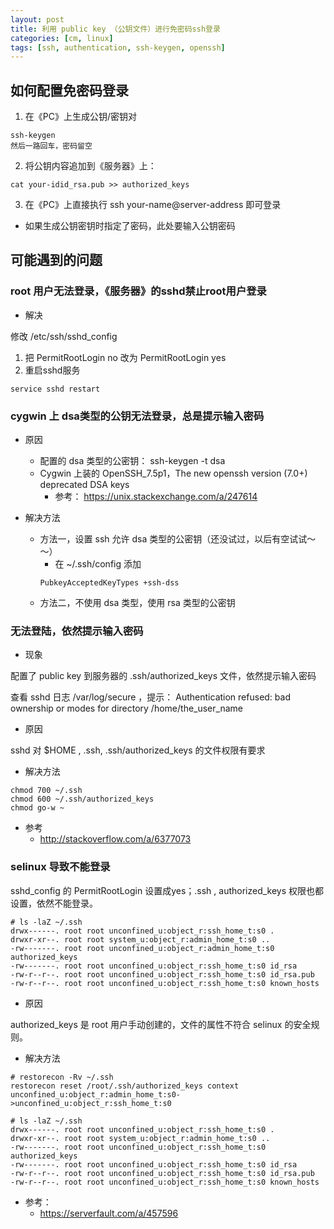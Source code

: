 ```yaml
---
layout: post
title: 利用 public key （公钥文件）进行免密码ssh登录
categories: [cm, linux]
tags: [ssh, authentication, ssh-keygen, openssh]
---
```


## 如何配置免密码登录

1. 在《PC》上生成公钥/密钥对
```
ssh-keygen
然后一路回车，密码留空
```
2. 将公钥内容追加到《服务器》上：
```
cat your-idid_rsa.pub >> authorized_keys
```
3. 在《PC》上直接执行 ssh your-name@server-address 即可登录
  * 如果生成公钥密钥时指定了密码，此处要输入公钥密码


## 可能遇到的问题

### root 用户无法登录，《服务器》的sshd禁止root用户登录

* 解决

修改 /etc/ssh/sshd_config

1. 把 PermitRootLogin no 改为 PermitRootLogin yes
2. 重启sshd服务
```
service sshd restart
```




### cygwin 上 dsa类型的公钥无法登录，总是提示输入密码

* 原因
  * 配置的 dsa 类型的公密钥： ssh-keygen -t dsa
  * Cygwin 上装的 OpenSSH_7.5p1，The new openssh version (7.0+) deprecated DSA keys
    * 参考： <https://unix.stackexchange.com/a/247614>


* 解决方法
  * 方法一，设置 ssh 允许 dsa 类型的公密钥（还没试过，以后有空试试～～）
    * 在 ~/.ssh/config 添加
    ```
    PubkeyAcceptedKeyTypes +ssh-dss
    ```
  * 方法二，不使用 dsa 类型，使用 rsa 类型的公密钥







### 无法登陆，依然提示输入密码

* 现象

配置了 public key 到服务器的 .ssh/authorized_keys 文件，依然提示输入密码

查看 sshd 日志 /var/log/secure ，提示： Authentication refused: bad ownership or modes for directory /home/the_user_name

* 原因

sshd 对 $HOME , .ssh, .ssh/authorized_keys 的文件权限有要求

* 解决方法

```
chmod 700 ~/.ssh
chmod 600 ~/.ssh/authorized_keys
chmod go-w ~
```

* 参考
  * <http://stackoverflow.com/a/6377073>






### selinux 导致不能登录

sshd_config 的 PermitRootLogin 设置成yes；.ssh , authorized_keys 权限也都设置，依然不能登录。

```
# ls -laZ ~/.ssh
drwx------. root root unconfined_u:object_r:ssh_home_t:s0 .
drwxr-xr--. root root system_u:object_r:admin_home_t:s0 ..
-rw-------. root root unconfined_u:object_r:admin_home_t:s0 authorized_keys
-rw-------. root root unconfined_u:object_r:ssh_home_t:s0 id_rsa
-rw-r--r--. root root unconfined_u:object_r:ssh_home_t:s0 id_rsa.pub
-rw-r--r--. root root unconfined_u:object_r:ssh_home_t:s0 known_hosts
```

* 原因

authorized_keys 是 root 用户手动创建的，文件的属性不符合 selinux 的安全规则。

* 解决方法

```
# restorecon -Rv ~/.ssh
restorecon reset /root/.ssh/authorized_keys context unconfined_u:object_r:admin_home_t:s0->unconfined_u:object_r:ssh_home_t:s0

# ls -laZ ~/.ssh
drwx------. root root unconfined_u:object_r:ssh_home_t:s0 .
drwxr-xr--. root root system_u:object_r:admin_home_t:s0 ..
-rw-------. root root unconfined_u:object_r:ssh_home_t:s0 authorized_keys
-rw-------. root root unconfined_u:object_r:ssh_home_t:s0 id_rsa
-rw-r--r--. root root unconfined_u:object_r:ssh_home_t:s0 id_rsa.pub
-rw-r--r--. root root unconfined_u:object_r:ssh_home_t:s0 known_hosts
```

* 参考：
  * <https://serverfault.com/a/457596>




  


